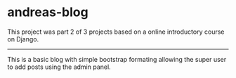 # andreas-blog
This project was part 2 of 3 projects based on a online introductory course on Django.
___
This is a basic blog with simple bootstrap formating allowing the super user to add posts using the admin panel.
